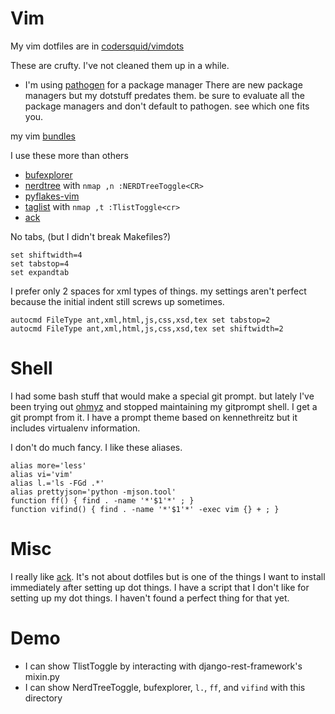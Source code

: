 # Vim

My vim dotfiles are in [codersquid/vimdots](https://github.com/codersquid/vimdots)

These are crufty. I've not cleaned them up in a while.


* I'm using [pathogen](https://github.com/tpope/vim-pathogen) for a package manager
  There are new package managers but my dotstuff predates them. be sure to evaluate all the
  package managers and don't default to pathogen. see which one fits you.

my vim [bundles](https://github.com/codersquid/vimdots/tree/master/bundle)

I use these more than others
* [bufexplorer](https://github.com/jlanzarotta/bufexplorer)
* [nerdtree](https://github.com/scrooloose/nerdtree) with `nmap ,n :NERDTreeToggle<CR>`
* [pyflakes-vim](https://github.com/kevinw/pyflakes-vim)
* [taglist](http://vim-taglist.sourceforge.net/) with `nmap ,t :TlistToggle<cr>`
* [ack](https://github.com/mileszs/ack.vim)


No tabs, (but I didn't break Makefiles?)

```
set shiftwidth=4
set tabstop=4
set expandtab
```

I prefer only 2 spaces for xml types of things. my settings aren't
perfect because the initial indent still screws up sometimes.

```
autocmd FileType ant,xml,html,js,css,xsd,tex set tabstop=2
autocmd FileType ant,xml,html,js,css,xsd,tex set shiftwidth=2
```

# Shell

I had some bash stuff that would make a special git prompt. but lately I've
been trying out [ohmyz](http://ohmyz.sh/) and stopped maintaining my gitprompt
shell. I get a git prompt from it. I have a prompt theme based on kennethreitz but
it includes virtualenv information.

I don't do much fancy. I like these aliases.

```
alias more='less'
alias vi='vim'
alias l.='ls -FGd .*'
alias prettyjson='python -mjson.tool'
function ff() { find . -name '*'$1'*' ; }
function vifind() { find . -name '*'$1'*' -exec vim {} + ; }
```
# Misc

I really like [ack](http://beyondgrep.com/). It's not about dotfiles but is one
of the things I want to install immediately after setting up dot things.
I have a script that I don't like for setting up my dot things. I haven't found
a perfect thing for that yet.

# Demo

* I can show TlistToggle by interacting with django-rest-framework's mixin.py
* I can show NerdTreeToggle, bufexplorer, `l.`, `ff`, and `vifind` with this directory
